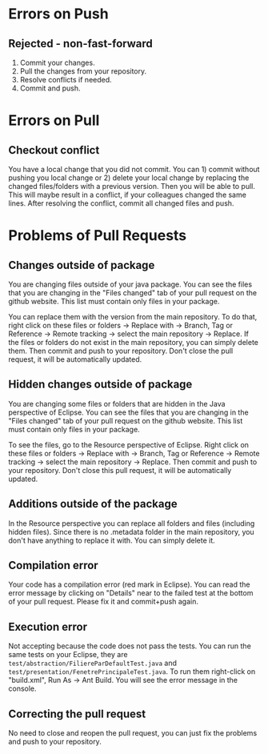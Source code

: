 # Errors on Push 
## Rejected - non-fast-forward 

1. Commit your changes.
2. Pull the changes from your repository.
3. Resolve conflicts if needed.
4. Commit and push.

# Errors on Pull
## Checkout conflict
You have a local change that you did not commit. 
You can 1) commit without pushing you local change or 2) delete your local change by replacing the changed files/folders with a previous version.
Then you will be able to pull. This will maybe result in a conflict, if your colleagues changed the same lines.
After resolving the conflict, commit all changed files and push.

# Problems of Pull Requests
## Changes outside of package
You are changing files outside of your java package. You can see the files that you are changing in the "Files changed" tab of your pull request on the github website. This list must contain only files in your package.

You can replace them with the version from the main repository. To do that, right click on these files or folders -> Replace with -> Branch, Tag or Reference -> Remote tracking -> select the main repository -> Replace. If the files or folders do not exist in the main repository, you can simply delete them. Then commit and push to your repository. Don't close the pull request, it will be automatically updated.

## Hidden changes outside of package
You are changing some files or folders that are hidden in the Java perspective of Eclipse. You can see the files that you are changing in the "Files changed" tab of your pull request on the github website. This list must contain only files in your package.

To see the files, go to the Resource perspective of Eclipse. Right click on these files or folders -> Replace with -> Branch, Tag or Reference -> Remote tracking -> select the main repository -> Replace. Then commit and push to your repository. Don't close this pull request, it will be automatically updated.

## Additions outside of the package
In the Resource perspective you can replace all folders and files (including hidden files). Since there is no .metadata folder in the main repository, you don't have anything to replace it with. You can simply delete it.

## Compilation error
Your code has a compilation error (red mark in Eclipse). You can read the error message by clicking on "Details" near to the failed test at the bottom of your pull request. Please fix it and commit+push again.

## Execution error
Not accepting because the code does not pass the tests. You can run the same tests on your Eclipse, they are `test/abstraction/FiliereParDefaultTest.java` and `test/presentation/FenetrePrincipaleTest.java`. To run them right-click on "build.xml", Run As -> Ant Build. You will see the error message in the console.

## Correcting the pull request
No need to close and reopen the pull request, you can just fix the problems and push to your repository.
